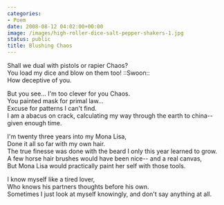 ```yaml
---
categories:
- Poem
date: 2008-08-12 04:02:00+00:00
image: /images/high-roller-dice-salt-pepper-shakers-1.jpg
status: public
title: Blushing Chaos
---
```





  

Shall we dual with pistols or rapier Chaos?  
You load my dice and blow on them too! ::Swoon::  
How deceptive of you.

But you see... I'm too clever for you Chaos.  
You painted mask for primal law...  
Excuse for patterns I can't find.  
I am a abacus on crack, calculating my way through the earth to china-- given
enough time.

I'm twenty three years into my Mona Lisa,  
Done it all so far with my own hair.  
The true finesse was done with the beard I only this year learned to grow.  
A few horse hair brushes would have been nice-- and a real canvas,  
But Mona Lisa would practically paint her self with those tools.

I know myself like a tired lover,  
Who knows his partners thoughts before his own.  
Sometimes I just look at myself knowingly, and don't say anything at all.

